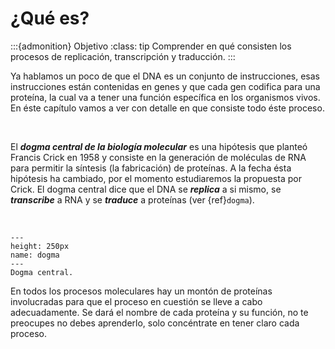 # ¿Qué es?

:::{admonition} Objetivo
:class: tip
Comprender en qué consisten los procesos de replicación, transcripción y traducción.
:::

Ya hablamos un poco de que el DNA es un conjunto de instrucciones, esas instrucciones están contenidas en genes y que cada gen codifica para una proteína, la cual va a tener una función específica en los organismos vivos. En éste capítulo vamos a ver con detalle en que consiste todo éste proceso.

<br>

El ***dogma central de la biología molecular*** es una hipótesis que planteó Francis Crick en 1958 y consiste en la generación de moléculas de RNA para permitir la síntesis (la fabricación) de proteínas. A la fecha ésta hipótesis ha cambiado, por el momento estudiaremos la propuesta por Crick. El dogma central dice que el DNA se ***replica*** a si mismo, se ***transcribe*** a RNA  y se ***traduce*** a proteínas (ver {ref}`dogma`).

<br>

```{figure} ../images/dogma.png
---
height: 250px
name: dogma
---
Dogma central.
```

En todos los procesos moleculares hay un montón de proteínas involucradas para que el proceso en cuestión se lleve a cabo adecuadamente. Se dará el nombre de cada proteína y su función, no te preocupes no debes aprenderlo, solo concéntrate en tener claro cada proceso.
